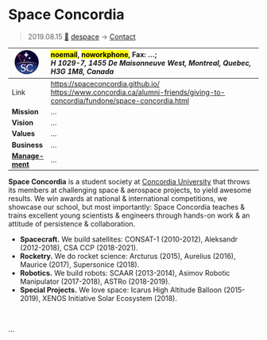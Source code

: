# Space Concordia
> 2019.08.15 [🚀](../index/index.md) [despace](index.md) → [Contact](contact.md)

|[![](f/contact/s/space_concordia_logo1_thumb.jpg)](f/contact/s/space_concordia_logo1.png)|<mark>noemail</mark>, <mark>noworkphone</mark>, Fax: …;<br> *H 1029-7, 1455 De Maisonneuve West, Montreal, Quebec, H3G 1M8, Canada*|
|:--|:--|
|Link|<https://spaceconcordia.github.io/><br> <https://www.concordia.ca/alumni-friends/giving-to-concordia/fundone/space-concordia.html>|
|**Mission**|…|
|**Vision**|…|
|**Values**|…|
|**Business**|…|
|**[Manage-<br>ment](mgmt.md)**|…|

**Space Concordia** is a student society at [Concordia University](zz_concordia_univ.md) that throws its members at challenging space & aerospace projects, to yield awesome results. We win awards at national & international competitions, we showcase our school, but most importantly: Space Concordia teaches & trains excellent young scientists & engineers through hands-on work & an attitude of persistence & collaboration.
   - **Spacecraft.** We build satellites: CONSAT-1 (2010-2012), Aleksandr (2012-2018), CSA CCP (2018-2021).
   - **Rocketry.** We do rocket science: Arcturus (2015), Aurelius (2016), Maurice (2017), Supersonice (2018).
   - **Robotics.** We build robots: SCAAR (2013-2014), Asimov Robotic Manipulator (2017-2018), ASTRo (2018-2019).
   - **Special Projects.** We love space: Icarus High Altitude Balloon (2015-2019), XENOS Initiative Solar Ecosystem (2018).


<p style="page-break-after:always"> </p>

…
